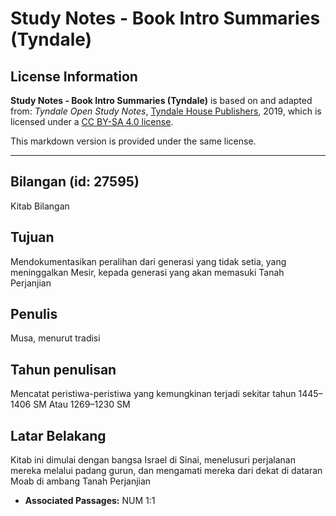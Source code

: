 # Study Notes - Book Intro Summaries (Tyndale)

## License Information

**Study Notes - Book Intro Summaries (Tyndale)** is based on and adapted from: _Tyndale Open Study Notes_, [Tyndale House Publishers](https://tyndaleopenresources.com/), 2019, which is licensed under a [CC BY-SA 4.0 license](https://creativecommons.org/licenses/by-sa/4.0/legalcode.en).

This markdown version is provided under the same license.



--------------------------------

## Bilangan (id: 27595)

Kitab Bilangan

Tujuan
------

Mendokumentasikan peralihan dari generasi yang tidak setia, yang meninggalkan Mesir, kepada generasi yang akan memasuki Tanah Perjanjian

Penulis
-------

Musa, menurut tradisi

Tahun penulisan
---------------

Mencatat peristiwa\-peristiwa yang kemungkinan terjadi sekitar tahun 1445–1406 SM Atau 1269–1230 SM

Latar Belakang
--------------

Kitab ini dimulai dengan bangsa Israel di Sinai, menelusuri perjalanan mereka melalui padang gurun, dan mengamati mereka dari dekat di dataran Moab di ambang Tanah Perjanjian

* **Associated Passages:** NUM 1:1

